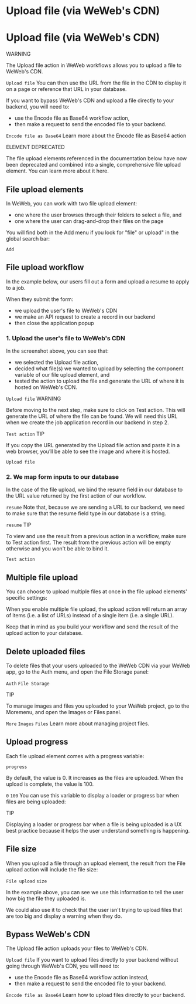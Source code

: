 # Upload file (via WeWeb's CDN) ​


# Upload file (via WeWeb's CDN) ​

WARNING

The Upload file action in WeWeb workflows allows you to upload a file to WeWeb's CDN.

`Upload file`
You can then use the URL from the file in the CDN to display it on a page or reference that URL in your database.

If you want to bypass WeWeb's CDN and upload a file directly to your backend, you will need to:

- use the Encode file as Base64 workflow action,
- then make a request to send the encoded file to your backend.

`Encode file as Base64`
Learn more about the Encode file as Base64 action

ELEMENT DEPRECATED

The file upload elements referenced in the documentation below have now been deprecated and combined into a single, comprehensive file upload element. You can learn more about it here.


## File upload elements ​

In WeWeb, you can work with two file upload element:

- one where the user browses through their folders to select a file, and
- one where the user can drag-and-drop their files on the page

You will find both in the Add menu if you look for "file" or upload" in the global search bar:

`Add`



## File upload workflow ​

In the example below, our users fill out a form and upload a resume to apply to a job.

When they submit the form:

- we upload the user's file to WeWeb's CDN
- we make an API request to create a record in our backend
- then close the application popup


### 1. Upload the user's file to WeWeb's CDN ​



In the screenshot above, you can see that:

- we selected the Upload file action,
- decided what file(s) we wanted to upload by selecting the component variable of our file upload element, and
- tested the action to upload the file and generate the URL of where it is hosted on WeWeb's CDN.

`Upload file`
WARNING

Before moving to the next step, make sure to click on Test action. This will generate the URL of where the file can be found. We will need this URL when we create the job application record in our backend in step 2.

`Test action`
TIP

If you copy the URL generated by the Upload file action and paste it in a web browser, you’ll be able to see the image and where it is hosted.

`Upload file`

### 2. We map form inputs to our database ​



In the case of the file upload, we bind the resume field in our database to the URL value returned by the first action of our workflow.

`resume`
Note that, because we are sending a URL to our backend, we need to make sure that the resume field type in our database is a string.

`resume`
TIP

To view and use the result from a previous action in a workflow, make sure to Test action first. The result from the previous action will be empty otherwise and you won't be able to bind it.

`Test action`

## Multiple file upload ​

You can choose to upload multiple files at once in the file upload elements' specific settings:



When you enable multiple file upload, the upload action will return an array of items (i.e. a list of URLs) instead of a single item (i.e. a single URL).

Keep that in mind as you build your workflow and send the result of the upload action to your database.


## Delete uploaded files ​

To delete files that your users uploaded to the WeWeb CDN via your WeWeb app, go to the Auth menu, and open the File Storage panel:

`Auth`
`File Storage`


TIP

To manage images and files you uploaded to your WeWeb project, go to the Moremenu, and open the Images or Files panel.

`More`
`Images`
`Files`
Learn more about managing project files.


## Upload progress ​

Each file upload element comes with a progress variable:

`progress`


By default, the value is 0. It increases as the files are uploaded. When the upload is complete, the value is 100.

`0`
`100`
You can use this variable to display a loader or progress bar when files are being uploaded:



TIP

Displaying a loader or progress bar when a file is being uploaded is a UX best practice because it helps the user understand something is happening.


## File size ​

When you upload a file through an upload element, the result from the File upload action will include the file size:

`File upload`
`size`


In the example above, you can see we use this information to tell the user how big the file they uploaded is.

We could also use it to check that the user isn't trying to upload files that are too big and display a warning when they do.


## Bypass WeWeb's CDN ​

The Upload file action uploads your files to WeWeb's CDN.

`Upload file`
If you want to upload files directly to your backend without going through WeWeb's CDN, you will need to:

- use the Encode file as Base64 workflow action instead,
- then make a request to send the encoded file to your backend.

`Encode file as Base64`
Learn how to upload files directly to your backend.

